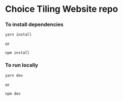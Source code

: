 # Choice Tiling Website repo
### To install dependencies
```
yarn install
```
or
```
npm install
```
### To run locally
```
yarn dev
```
or
```
npm dev
```